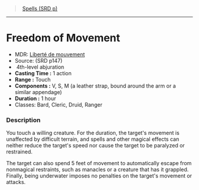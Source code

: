 ﻿---
!SpellItem
Family: SpellVO
Level: 4
Type: abjuration
CastingTime: 1 action
Range: Touch
Components: V, S, M (a leather strap, bound around the arm or a similar appendage)
Duration: 1 hour
Classes: Bard, Cleric, Druid, Ranger
Id: spells_vo.md#freedom-of-movement
ParentLink: spells_vo.md#spells-srd-p
Name: Freedom of Movement
ParentName: Spells (SRD p)
NameLevel: 1
AltName: '[Liberté de mouvement](hd_spells_liberte_de_mouvement.md)'
Source: (SRD p147)
Attributes:
  Name: Freedom of Movement
  Markdown: >+
    # <!--Name-->Freedom of Movement<!--/Name-->


    - MDR: <!--AltName-->[Liberté de mouvement](hd_spells_liberte_de_mouvement.md)<!--/AltName-->

    - Source: <!--Source-->(SRD p147)<!--/Source-->

    -  <!--Level-->4<!--/Level-->th-level <!--Type-->abjuration<!--/Type-->

    - **Casting Time :** <!--CastingTime-->1 action<!--/CastingTime-->

    - **Range :** <!--Range-->Touch<!--/Range-->

    - **Components :** <!--Components-->V, S, M (a leather strap, bound around the arm or a similar appendage)<!--/Components-->

    - **Duration :** <!--Duration-->1 hour<!--/Duration-->

    - Classes: <!--Classes-->Bard, Cleric, Druid, Ranger<!--/Classes-->


    ### Description


    You touch a willing creature. For the duration, the target's movement is unaffected by difficult terrain, and spells and other magical effects can neither reduce the target's speed nor cause the target to be paralyzed or restrained.


    The target can also spend 5 feet of movement to automatically escape from nonmagical restraints, such as manacles or a creature that has it grappled. Finally, being underwater imposes no penalties on the target's movement or attacks.

  AltName: '[Liberté de mouvement](hd_spells_liberte_de_mouvement.md)'
  Source: (SRD p147)
  Level: 4
  Type: abjuration
  CastingTime: 1 action
  Range: Touch
  Components: V, S, M (a leather strap, bound around the arm or a similar appendage)
  Duration: 1 hour
  Classes: Bard, Cleric, Druid, Ranger
AttributesDictionary: >+
  Name: Freedom of Movement

  Markdown: >+

    # <!--Name-->Freedom of Movement<!--/Name-->





    - MDR: <!--AltName-->[Liberté de mouvement](hd_spells_liberte_de_mouvement.md)<!--/AltName-->



    - Source: <!--Source-->(SRD p147)<!--/Source-->



    -  <!--Level-->4<!--/Level-->th-level <!--Type-->abjuration<!--/Type-->



    - **Casting Time :** <!--CastingTime-->1 action<!--/CastingTime-->



    - **Range :** <!--Range-->Touch<!--/Range-->



    - **Components :** <!--Components-->V, S, M (a leather strap, bound around the arm or a similar appendage)<!--/Components-->



    - **Duration :** <!--Duration-->1 hour<!--/Duration-->



    - Classes: <!--Classes-->Bard, Cleric, Druid, Ranger<!--/Classes-->





    ### Description





    You touch a willing creature. For the duration, the target's movement is unaffected by difficult terrain, and spells and other magical effects can neither reduce the target's speed nor cause the target to be paralyzed or restrained.





    The target can also spend 5 feet of movement to automatically escape from nonmagical restraints, such as manacles or a creature that has it grappled. Finally, being underwater imposes no penalties on the target's movement or attacks.



  AltName: '[Liberté de mouvement](hd_spells_liberte_de_mouvement.md)'

  Source: (SRD p147)

  Level: 4

  Type: abjuration

  CastingTime: 1 action

  Range: Touch

  Components: V, S, M (a leather strap, bound around the arm or a similar appendage)

  Duration: 1 hour

  Classes: Bard, Cleric, Druid, Ranger

---
> [Spells (SRD p)](srd_spells.md)

---

# Freedom of Movement

- MDR: [Liberté de mouvement](hd_spells_liberte_de_mouvement.md)
- Source: (SRD p147)
-  4th-level abjuration
- **Casting Time :** 1 action
- **Range :** Touch
- **Components :** V, S, M (a leather strap, bound around the arm or a similar appendage)
- **Duration :** 1 hour
- Classes: Bard, Cleric, Druid, Ranger

### Description

You touch a willing creature. For the duration, the target's movement is unaffected by difficult terrain, and spells and other magical effects can neither reduce the target's speed nor cause the target to be paralyzed or restrained.

The target can also spend 5 feet of movement to automatically escape from nonmagical restraints, such as manacles or a creature that has it grappled. Finally, being underwater imposes no penalties on the target's movement or attacks.

